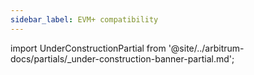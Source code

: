 ```yaml
---
sidebar_label: EVM+ compatibility
---
```


import UnderConstructionPartial from '@site/../arbitrum-docs/partials/_under-construction-banner-partial.md'; 

<UnderConstructionPartial />